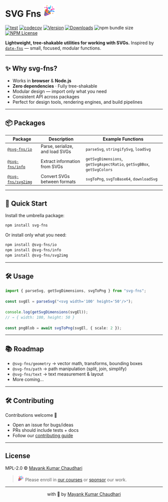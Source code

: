 # SVG Fns <img src="https://raw.githubusercontent.com/mayank1513/mayank1513/main/popper.png" style="height: 40px"/>

[![test](https://github.com/svg-fns/svg-fns/actions/workflows/test.yml/badge.svg)](https://github.com/svg-fns/svg-fns/actions/workflows/test.yml)
[![codecov](https://codecov.io/gh/svg-fns/svg-fns/graph/badge.svg)](https://codecov.io/gh/svg-fns/svg-fns)
[![Version](https://img.shields.io/npm/v/svg-fns.svg?colorB=green)](https://www.npmjs.com/package/svg-fns)
[![Downloads](https://img.jsdelivr.com/img.shields.io/npm/d18m/svg-fns.svg)](https://www.npmjs.com/package/svg-fns)
![npm bundle size](https://img.shields.io/bundlephobia/minzip/svg-fns)
[![NPM License](https://img.shields.io/npm/l/svg-fns)](./LICENSE)

**Lightweight, tree-shakable utilities for working with SVGs.**
Inspired by [`date-fns`](https://date-fns.org/) — small, focused, modular functions.

---

## ✨ Why svg-fns?

- Works in **browser** & **Node.js**
- **Zero dependencies** · Fully tree-shakable
- Modular design — import only what you need
- Consistent API across packages
- Perfect for design tools, rendering engines, and build pipelines

---

## 📦 Packages

| Package                                  | Description                     | Example Functions                                                     |
| ---------------------------------------- | ------------------------------- | --------------------------------------------------------------------- |
| [`@svg-fns/io`](./packages/io)           | Parse, serialize, and load SVGs | `parseSvg`, `stringifySvg`, `loadSvg`                                 |
| [`@svg-fns/info`](./packages/info)       | Extract information from SVGs   | `getSvgDimensions`, `getSvgAspectRatio`, `getSvgBBox`, `getSvgColors` |
| [`@svg-fns/svg2img`](./packages/convert) | Convert SVGs between formats    | `svgToPng`, `svgToBase64`, `downloadSvg`                              |

---

## 🚀 Quick Start

Install the umbrella package:

```bash
npm install svg-fns
```

Or install only what you need:

```bash
npm install @svg-fns/io
npm install @svg-fns/info
npm install @svg-fns/svg2img
```

---

## 🛠️ Usage

```ts
import { parseSvg, getSvgDimensions, svgToPng } from "svg-fns";

const svgEl = parseSvg("<svg width='100' height='50'/>");

console.log(getSvgDimensions(svgEl));
// → { width: 100, height: 50 }

const pngBlob = await svgToPng(svgEl, { scale: 2 });
```

---

## 📚 Roadmap

- `@svg-fns/geometry` → vector math, transforms, bounding boxes
- `@svg-fns/path` → path manipulation (split, join, simplify)
- `@svg-fns/text` → text measurement & layout
- More coming…

---

## 🛠️ Contributing

Contributions welcome 🎉

- Open an issue for bugs/ideas
- PRs should include tests + docs
- Follow our [contributing guide](./CONTRIBUTING.md)

---

## License

MPL-2.0 © [Mayank Kumar Chaudhari](https://mayank-chaudhari.vercel.app)

> <img src="https://raw.githubusercontent.com/mayank1513/mayank1513/main/popper.png" style="height: 20px"/> Please enroll in [our courses](https://mayank-chaudhari.vercel.app/courses) or [sponsor](https://github.com/sponsors/mayank1513) our work.

<hr />

<p align="center" style="text-align:center">with 💖 by <a href="https://mayank-chaudhari.vercel.app" target="_blank">Mayank Kumar Chaudhari</a></p>
